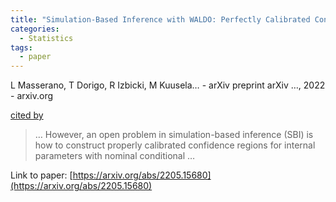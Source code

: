 ```yaml
---
title: "Simulation-Based Inference with WALDO: Perfectly Calibrated Confidence Regions Using Any Prediction or Posterior Estimation Algorithm"
categories:
  - Statistics
tags:
  - paper
---
```

L Masserano, T Dorigo, R Izbicki, M Kuusela… - arXiv preprint arXiv …, 2022 - arxiv.org

[cited by](https://scholar.google.com/scholar?cites=11065092708730105260&as_sdt=4000005&sciodt=0,18&hl=en&num=20) 

>… However, an open problem in simulation-based inference (SBI) is how to construct properly calibrated confidence regions for internal parameters with nominal conditional …

Link to paper: [https://arxiv.org/abs/2205.15680](https://arxiv.org/abs/2205.15680)

